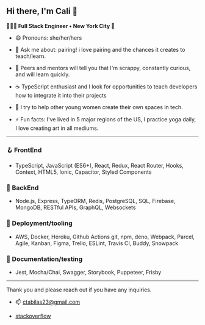 
## Hi there, I'm Cali 👋

<b>👩🏽‍💻 Full Stack Engineer • New York City 🗽</b>


- 😄 Pronouns: she/her/hers

- 💬 Ask me about: pairing! i love pairing and the chances it creates to teach/learn.

- 🦊 Peers and mentors will tell you that I'm scrappy, constantly curious, and will learn quickly.

- ☕ TypeScript enthusiast and I look for opportunities to teach developers how to integrate it into their projects
  
- 👑 I try to help other young women create their own spaces in tech.
  
- ⚡ Fun facts: I've lived in 5 major regions of the US, I practice yoga daily, I love creating art in all mediums.
 

----


### 🪝 FrontEnd
- TypeScript, JavaScript (ES6+), React, Redux, React Router, Hooks, Context, HTML5, Ionic, Capacitor, Styled Components

### 🐘 BackEnd
- Node.js, Express, TypeORM, Redis, PostgreSQL, SQL, Firebase, MongoDB, RESTful APIs, GraphQL, Websockets

### 🐳 Deployment/tooling
- AWS,   Docker, Heroku, Github Actions git, npm, deno, Webpack, Parcel, Agile, Kanban, Figma, Trello, ESLint, Travis CI, Buddy, Snowpack

### 🔭 Documentation/testing
- Jest, Mocha/Chai, Swagger, Storybook, Puppeteer, Frisby

---




Thank you and please reach out if you have any inquiries.
- 📫 ctabilas23@gmail.com

- [stackoverflow](https://stackoverflow.com/users/11556625/calitab)


<!--
**cali3192/cali3192** is a ✨ _special_ ✨ repository because its `README.md` (this file) appears on your GitHub profile.

Here are some ideas to get you started:

- 🔭 I’m currently working on ...
- 🌱 I’m currently learning ...
- 👯 I’m looking to collaborate on ...
- 🤔 I’m looking for help with ...
- 💬 Ask me about ...
- 📫 How to reach me: ...
- 😄 Pronouns: ...
- ⚡ Fun fact: ...

### 🪝 FrontEnd

### 🐘 BackEnd

### 🐳 DevOps

-->


